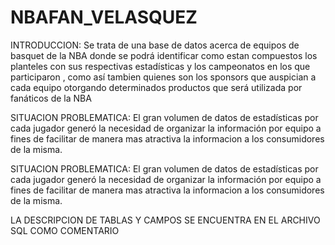 # NBAFAN_VELASQUEZ
INTRODUCCION: Se trata de una base de datos acerca de equipos de basquet de la NBA donde se podrá identificar como estan compuestos los planteles con sus respectivas estadísticas y los campeonatos en los que participaron , como así tambien quienes son los sponsors que auspician a cada equipo otorgando determinados productos que será utilizada por fanáticos de la NBA

SITUACION PROBLEMATICA: El gran volumen de datos de estadísticas por cada jugador generó la necesidad de organizar la información por equipo a fines de facilitar de manera mas atractiva la informacion a los consumidores de la misma.


SITUACION PROBLEMATICA: El gran volumen de datos de estadísticas por cada jugador generó la necesidad de organizar la información por equipo a fines de facilitar de manera mas atractiva la informacion a los consumidores de la misma.

LA DESCRIPCION DE TABLAS Y CAMPOS SE ENCUENTRA EN EL ARCHIVO SQL COMO COMENTARIO
